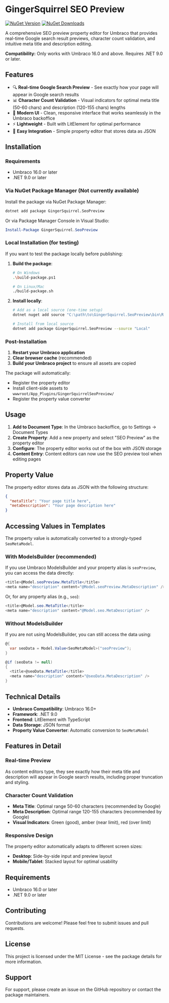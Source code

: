 # GingerSquirrel SEO Preview

[![NuGet Version](https://img.shields.io/nuget/v/GingerSquirrel.SeoPreview.svg)](https://www.nuget.org/packages/GingerSquirrel.SeoPreview/)
[![NuGet Downloads](https://img.shields.io/nuget/dt/GingerSquirrel.SeoPreview.svg)](https://www.nuget.org/packages/GingerSquirrel.SeoPreview/)

A comprehensive SEO preview property editor for Umbraco that provides real-time Google search result previews, character count validation, and intuitive meta title and description editing.

**Compatibility:** Only works with Umbraco 16.0 and above. Requires .NET 9.0 or later.

## Features

- 🔍 **Real-time Google Search Preview** - See exactly how your page will appear in Google search results
- 📊 **Character Count Validation** - Visual indicators for optimal meta title (50-60 chars) and description (120-155 chars) lengths
- 🎨 **Modern UI** - Clean, responsive interface that works seamlessly in the Umbraco backoffice
- ⚡ **Lightweight** - Built with LitElement for optimal performance
- 🔧 **Easy Integration** - Simple property editor that stores data as JSON

## Installation

### Requirements

- Umbraco 16.0 or later
- .NET 9.0 or later


### Via NuGet Package Manager (Not currently available)

Install the package via NuGet Package Manager:

```bash
dotnet add package GingerSquirrel.SeoPreview
```

Or via Package Manager Console in Visual Studio:

```powershell
Install-Package GingerSquirrel.SeoPreview
```

### Local Installation (for testing)

If you want to test the package locally before publishing:

1. **Build the package**:
   ```bash
   # On Windows
   .\build-package.ps1
   
   # On Linux/Mac
   ./build-package.sh
   ```

2. **Install locally**:
   ```bash
   # Add as a local source (one-time setup)
   dotnet nuget add source "C:\path\to\GingerSquirrel.SeoPreview\bin\Release" --name "Local"
   
   # Install from local source
   dotnet add package GingerSquirrel.SeoPreview --source "Local"
   ```

### Post-Installation

1. **Restart your Umbraco application**
2. **Clear browser cache** (recommended)
3. **Build your Umbraco project** to ensure all assets are copied

The package will automatically:
- Register the property editor
- Install client-side assets to `wwwroot/App_Plugins/GingerSquirrelSeoPreview/`
- Register the property value converter

## Usage

1. **Add to Document Type**: In the Umbraco backoffice, go to Settings → Document Types
2. **Create Property**: Add a new property and select "SEO Preview" as the property editor
3. **Configure**: The property editor works out of the box with JSON storage
4. **Content Entry**: Content editors can now use the SEO preview tool when editing pages

## Property Value

The property editor stores data as JSON with the following structure:

```json
{
  "metaTitle": "Your page title here",
  "metaDescription": "Your page description here"
}
```

## Accessing Values in Templates

The property value is automatically converted to a strongly-typed `SeoMetaModel`.

### With ModelsBuilder (recommended)

If you use Umbraco ModelsBuilder and your property alias is `seoPreview`, you can access the data directly:

```csharp
<title>@Model.seoPreview.MetaTitle</title>
<meta name="description" content="@Model.seoPreview.MetaDescription" />
```

Or, for any property alias (e.g., `seo`):

```csharp
<title>@Model.seo.MetaTitle</title>
<meta name="description" content="@Model.seo.MetaDescription" />
```

### Without ModelsBuilder

If you are not using ModelsBuilder, you can still access the data using:

```csharp
@{
  var seoData = Model.Value<SeoMetaModel>("seoPreview");
}

@if (seoData != null)
{
  <title>@seoData.MetaTitle</title>
  <meta name="description" content="@seoData.MetaDescription" />
}
```

## Technical Details

- **Umbraco Compatibility**: Umbraco 16.0+
- **Framework**: .NET 9.0
- **Frontend**: LitElement with TypeScript
- **Data Storage**: JSON format
- **Property Value Converter**: Automatic conversion to `SeoMetaModel`

## Features in Detail

### Real-time Preview
As content editors type, they see exactly how their meta title and description will appear in Google search results, including proper truncation and styling.

### Character Count Validation
- **Meta Title**: Optimal range 50-60 characters (recommended by Google)
- **Meta Description**: Optimal range 120-155 characters (recommended by Google)
- **Visual Indicators**: Green (good), amber (near limit), red (over limit)

### Responsive Design
The property editor automatically adapts to different screen sizes:
- **Desktop**: Side-by-side input and preview layout
- **Mobile/Tablet**: Stacked layout for optimal usability

## Requirements

- Umbraco 16.0 or later
- .NET 9.0 or later

## Contributing

Contributions are welcome! Please feel free to submit issues and pull requests.

## License

This project is licensed under the MIT License - see the package details for more information.

## Support

For support, please create an issue on the GitHub repository or contact the package maintainers.
